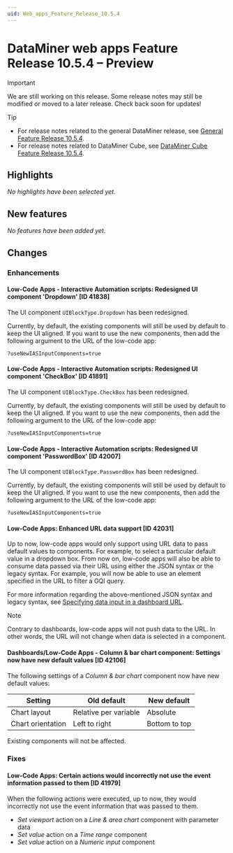 ```yaml
---
uid: Web_apps_Feature_Release_10.5.4
---
```


# DataMiner web apps Feature Release 10.5.4 – Preview

> [!IMPORTANT]
> We are still working on this release. Some release notes may still be modified or moved to a later release. Check back soon for updates!

> [!TIP]
>
> - For release notes related to the general DataMiner release, see [General Feature Release 10.5.4](xref:General_Feature_Release_10.5.4).
> - For release notes related to DataMiner Cube, see [DataMiner Cube Feature Release 10.5.4](xref:Cube_Feature_Release_10.5.4).

## Highlights

*No highlights have been selected yet.*

## New features

*No features have been added yet.*

## Changes

### Enhancements

#### Low-Code Apps - Interactive Automation scripts: Redesigned UI component 'Dropdown' [ID 41838]

<!-- MR 10.4.0 [CU13] / 10.5.0 [CU1] - FR 10.5.4 -->

The UI component `UIBlockType.Dropdown` has been redesigned.

Currently, by default, the existing components will still be used by default to keep the UI aligned. If you want to use the new components, then add the following argument to the URL of the low-code app:

`?useNewIASInputComponents=true`

#### Low-Code Apps - Interactive Automation scripts: Redesigned UI component 'CheckBox' [ID 41891]

<!-- MR 10.4.0 [CU13] / 10.5.0 [CU1] - FR 10.5.4 -->

The UI component `UIBlockType.CheckBox` has been redesigned.

Currently, by default, the existing components will still be used by default to keep the UI aligned. If you want to use the new components, then add the following argument to the URL of the low-code app:

`?useNewIASInputComponents=true`

#### Low-Code Apps - Interactive Automation scripts: Redesigned UI component 'PasswordBox' [ID 42007]

<!-- MR 10.4.0 [CU13] / 10.5.0 [CU1] - FR 10.5.4 -->

The UI component `UIBlockType.PasswordBox` has been redesigned.

Currently, by default, the existing components will still be used by default to keep the UI aligned. If you want to use the new components, then add the following argument to the URL of the low-code app:

`?useNewIASInputComponents=true`

#### Low-Code Apps: Enhanced URL data support [ID 42031]

<!-- MR 10.4.0 [CU13] / 10.5.0 [CU1] - FR 10.5.4 -->

Up to now, low-code apps would only support using URL data to pass default values to components. For example, to select a particular default value in a dropdown box. From now on, low-code apps will also be able to consume data passed via their URL using either the JSON syntax or the legacy syntax. For example, you will now be able to use an element specified in the URL to filter a GQI query.

For more information regarding the above-mentioned JSON syntax and legacy syntax, see [Specifying data input in a dashboard URL](xref:Specifying_data_input_in_a_dashboard_URL).

> [!NOTE]
> Contrary to dashboards, low-code apps will not push data to the URL. In other words, the URL will not change when data is selected in a component.

#### Dashboards/Low-Code Apps - Column & bar chart component: Settings now have new default values [ID 42106]

<!-- MR 10.4.0 [CU13] / 10.5.0 [CU1] - FR 10.5.4 -->

The following settings of a *Column & bar chart* component now have new default values:

| Setting | Old default | New default |
|---------|-------------|-------------|
| Chart layout      | Relative per variable | Absolute      |
| Chart orientation | Left to right         | Bottom to top |

Existing components will not be affected.

### Fixes

#### Low-Code Apps: Certain actions would incorrectly not use the event information passed to them [ID 41979]

<!-- MR 10.4.0 [CU13] / 10.5.0 [CU1] - FR 10.5.4 -->

When the following actions were executed, up to now, they would incorrectly not use the event information that was passed to them.

- *Set viewport* action on a *Line & area chart* component with parameter data
- *Set value* action on a *Time range* component
- *Set value* action on a *Numeric input* component
